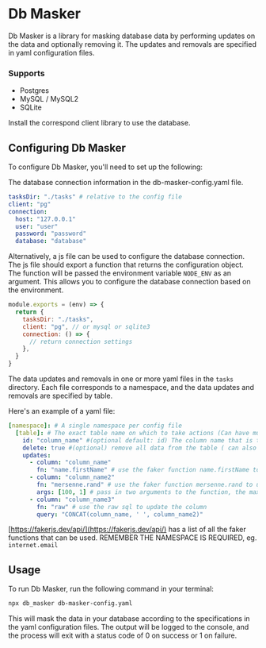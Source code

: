 # Db Masker

Db Masker is a library for masking database data by performing updates on the data and optionally removing it. The updates and removals are specified in yaml configuration files.

### Supports

- Postgres
- MySQL / MySQL2
- SQLite

Install the correspond client library to use the database.

## Configuring Db Masker
To configure Db Masker, you'll need to set up the following:

The database connection information in the db-masker-config.yaml file.
```yaml
tasksDir: "./tasks" # relative to the config file
client: "pg"
connection:
  host: "127.0.0.1"
  user: "user"
  password: "password"
  database: "database"
```

Alternatively, a js file can be used to configure the database connection. The js file should export a function that returns the configuration object. The function will be passed the environment variable `NODE_ENV` as an argument. This allows you to configure the database connection based on the environment.

```js
module.exports = (env) => {
  return {
    tasksDir: "./tasks",
    client: "pg", // or mysql or sqlite3
    connection: () => {
      // return connection settings
    },
  }
}
```

The data updates and removals in one or more yaml files in the `tasks` directory. Each file corresponds to a namespace, and the data updates and removals are specified by table.

Here's an example of a yaml file:

```yaml
[namespace]: # A single namespace per config file
  [table]: # The exact table name on which to take actions (Can have multiple tables per namespace)
    id: "column_name" #(optional default: id) The column name that is the primary key for the table
    delete: true #(optional) remove all data from the table ( can also be a raw where clause eg. "column_name2 > 100" )
    updates:
      - column: "column_name"
        fn: "name.firstName" # use the faker function name.firstName to update the column
      - column: "column_name2"
        fn: "mersenne.rand" # use the faker function mersenne.rand to update the column
        args: [100, 1] # pass in two arguments to the function, the maximum and minimum numbers
      - column: "column_name3"
        fn: "raw" # use the raw sql to update the column
        query: "CONCAT(column_name, ' ', column_name2)"
```

[https://fakerjs.dev/api/](https://fakerjs.dev/api/) has a list of all the faker functions that can be used. REMEMBER THE NAMESPACE IS REQUIRED, eg. `internet.email`

## Usage

To run Db Masker, run the following command in your terminal:

```bash
npx db_masker db-masker-config.yaml
```

This will mask the data in your database according to the specifications in the yaml configuration files. The output will be logged to the console, and the process will exit with a status code of 0 on success or 1 on failure.
